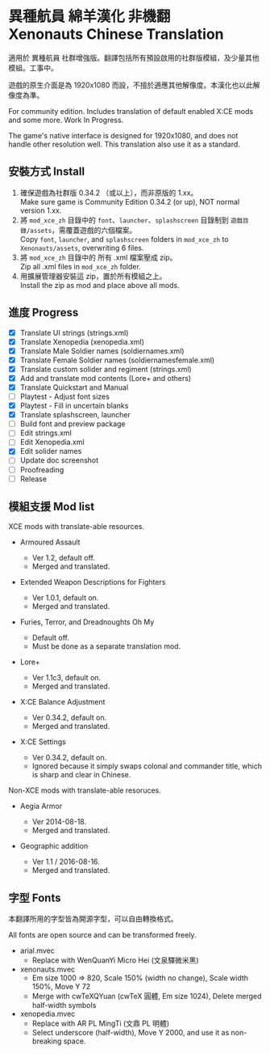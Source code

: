 # 異種航員 綿羊漢化 非機翻 <br> Xenonauts Chinese Translation #

適用於 異種航員 社群增強版。翻譯包括所有預設啟用的社群版模組，及少量其他模組。工事中。

遊戲的原生介面是為 1920x1080 而設，不擅於適應其他解像度。本漢化也以此解像度為準。

For community edition. Includes translation of default enabled X:CE mods and some more. Work In Progress.

The game's native interface is designed for 1920x1080, and does not handle other resolution well.
This translation also use it as a standard.

## 安裝方式 Install ##

1. 確保遊戲為社群版 0.34.2 （或以上），而非原版的 1.xx。 <br> Make sure game is Community Edition 0.34.2 (or up), NOT normal version 1.xx.
2. 將 `mod_xce_zh` 目錄中的 `font`、`launcher`、`splashscreen` 目錄制到 `遊戲目錄/assets`，需覆蓋遊戲的六個檔案。 <br> Copy `font`, `launcher`, and `splashscreen` folders in `mod_xce_zh` to `Xenonauts/assets`, overwriting 6 files.
3. 將 `mod_xce_zh` 目錄中的 所有 .xml 檔案壓成 zip。 <br> Zip all .xml files in `mod_xce_zh` folder.
4. 用擴展管理器安裝這 zip，置於所有模組之上。 <br> Install the zip as mod and place above all mods.

## 進度 Progress ##

* [x] Translate UI strings (strings.xml)
* [x] Translate Xenopedia (xenopedia.xml)
* [x] Translate Male Soldier names (soldiernames.xml)
* [x] Translate Female Soldier names (soldiernamesfemale.xml)
* [x] Translate custom solider and regiment (strings.xml)
* [x] Add and translate mod contents (Lore+ and others)
* [x] Translate Quickstart and Manual
* [ ] Playtest - Adjust font sizes
* [x] Playtest - Fill in uncertain blanks
* [x] Translate splashscreen, launcher
* [ ] Build font and preview package
* [ ] Edit strings.xml
* [ ] Edit Xenopedia.xml
* [x] Edit solider names
* [ ] Update doc screenshot
* [ ] Proofreading
* [ ] Release

## 模組支援 Mod list ##

XCE mods with translate-able resources.

* Armoured Assault
  * Ver 1.2, default off.
  * Merged and translated.

* Extended Weapon Descriptions for Fighters
  * Ver 1.0.1, default on.
  * Merged and translated.

* Furies, Terror, and Dreadnoughts Oh My
  * Default off.
  * Must be done as a separate translation mod.

* Lore+
  * Ver 1.1c3, default on.
  * Merged and translated.

* X:CE Balance Adjustment
  * Ver 0.34.2, default on.
  * Merged and translated.

* X:CE Settings
  * Ver 0.34.2, default on.
  * Ignored because it simply swaps colonal and commander title, which is sharp and clear in Chinese.

Non-XCE mods with translate-able resoruces.

* Aegia Armor
  * Ver 2014-08-18.
  * Merged and translated.

* Geographic addition
  * Ver 1.1 / 2016-08-16.
  * Merged and translated.

## 字型 Fonts ##

本翻譯所用的字型皆為開源字型，可以自由轉換格式。

All fonts are open source and can be transformed freely.

* arial.mvec
  * Replace with WenQuanYi Micro Hei (文泉驛微米黑)
* xenonauts.mvec
  * Em size 1000 => 820, Scale 150% (width no change), Scale width 150%, Move Y 72
  * Merge with cwTeXQYuan (cwTeX 圓體, Em size 1024), Delete merged half-width symbols
* xenopedia.mvec
  * Replace with AR PL MingTi (文鼎 PL 明體)
  * Select underscore (half-width), Move Y 2000, and use it as non-breaking space.